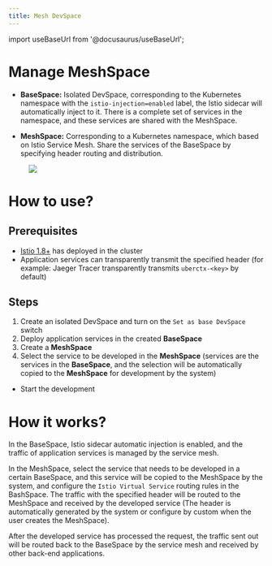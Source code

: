 ```yaml
---
title: Mesh DevSpace
---
```


import useBaseUrl from '@docusaurus/useBaseUrl';

# Manage MeshSpace

- **BaseSpace:** Isolated DevSpace, corresponding to the Kubernetes namespace with the `istio-injection=enabled` label, the Istio sidecar will automatically inject to it. There is a complete set of services in the namespace, and these services are shared with the MeshSpace.

- **MeshSpace:** Corresponding to a Kubernetes namespace, which based on Istio Service Mesh. Share the services of the BaseSpace by specifying header routing and distribution.


<figure className="img-frame">
  <img className="gif-img" src={useBaseUrl('/img/server/share-space.svg')} />
</figure>

# How to use?

## Prerequisites

- [Istio 1.8+](https://istio.io/) has deployed in the cluster
- Application services can transparently transmit the specified header (for example: Jaeger Tracer transparently transmits `uberctx-<key>` by default)

## Steps

1. Create an isolated DevSpace and turn on the `Set as base DevSpace` switch
2. Deploy application services in the created **BaseSpace**
3. Create a **MeshSpace**
4. Select the service to be developed in the **MeshSpace** (services are the services in the **BaseSpace**, and the selection will be automatically copied to the **MeshSpace** for development by the system)
- Start the development

# How it works?

In the BaseSpace, Istio sidecar automatic injection is enabled, and the traffic of application services is managed by the service mesh.

In the MeshSpace, select the service that needs to be developed in a certain BaseSpace, and this service will be copied to the MeshSpace by the system, and configure the `Istio Virtual Service` routing rules in the BashSpace. The traffic with the specified header will be routed to the MeshSpace and received by the developed service (The header is automatically generated by the system or configure by custom when the user creates the MeshSpace).

After the developed service has processed the request, the traffic sent out will be routed back to the BaseSpace by the service mesh and received by other back-end applications.
